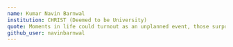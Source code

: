 ```yaml
---
name: Kumar Navin Barnwal
institution: CHRIST (Deemed to be University)
quote: Moments in life could turnout as an unplanned event, those surprises is what makes us who we are.
github_user: navinbarnwal
---
```

